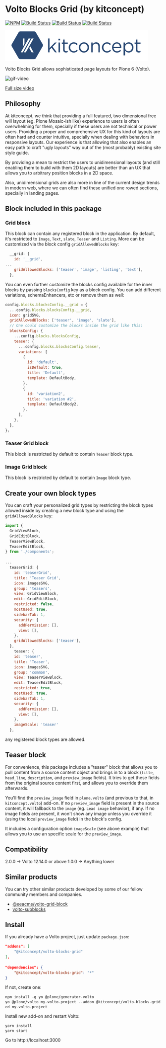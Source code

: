 # Volto Blocks Grid (by kitconcept)

[![NPM](https://img.shields.io/npm/v/@kitconcept/volto-blocks-grid.svg)](https://www.npmjs.com/package/@kitconcept/volto-blocks-grid)
[![Build Status](https://github.com/kitconcept/volto-blocks-grid/actions/workflows/code.yml/badge.svg)](https://github.com/kitconcept/volto-blocks-grid/actions)
[![Build Status](https://github.com/kitconcept/volto-blocks-grid/actions/workflows/unit.yml/badge.svg)](https://github.com/kitconcept/volto-blocks-grid/actions)
[![Build Status](https://github.com/kitconcept/volto-blocks-grid/actions/workflows/acceptance.yml/badge.svg)](https://github.com/kitconcept/volto-blocks-grid/actions)

![kitconcept GmbH](https://raw.githubusercontent.com/kitconcept/volto-form-builder/master/kitconcept.png)

Volto Blocks Grid allows sophisticated page layouts for Plone 6 (Volto).

![gif-video](https://user-images.githubusercontent.com/486927/114311809-8b032600-9af0-11eb-90e0-0944294a6084.gif)

[Full size video](https://user-images.githubusercontent.com/486927/114309930-40ca7680-9ae9-11eb-873d-0504bddc0682.mov)

## Philosophy

At kitconcept, we think that providing a full featured, two dimensional free will layout
(eg. Plone Mosaic-ish like) experience to users is often overwhelming for them,
specially if these users are not technical or power users. Providing a proper and
comprehensive UX for this kind of layouts are often hard and counter intuitive,
specially when dealing with behaviors in responsive layouts. Our experience is that
allowing that also enables an easy path to craft "ugly layouts" way out of the (most
probably) existing site style guide.

By providing a mean to restrict the users to unidimensional layouts (and still enabling
them to build with them 2D layouts) are better than an UX that allows you to arbitrary
position blocks in a 2D space.

Also, unidimensional grids are also more in line of the current design trends in modern
web, where we can often find these unified one rowed sections, specially in landing pages.

## Block included in this package

### Grid block

This block can contain any registered block in the application. By default, it's
restricted to `Image`, `Text`, `slate`, `Teaser` and `Listing`. More can be customized via the
block config `gridAllowedBlocks` key:

```js
  __grid: {
    id: '__grid',
...
    gridAllowedBlocks: ['teaser', 'image', 'listing', 'text'],
  },
```

You can even further customize the blocks config available for the inner blocks by passing `blocksConfig` key as a block config. You can add different variations, schemaEnhancers, etc or remove them as well:

```js
config.blocks.blocksConfig.__grid = {
  ...config.blocks.blocksConfig.__grid,
  icon: gridSVG,
  gridAllowedBlocks: ['teaser', 'image', 'slate'],
  // One could customize the blocks inside the grid like this:
  blocksConfig: {
    ...config.blocks.blocksConfig,
    teaser: {
      ...config.blocks.blocksConfig.teaser,
      variations: [
        {
          id: 'default',
          isDefault: true,
          title: 'Default',
          template: DefaultBody,
        },
        {
          id: 'variation2',
          title: 'variation #2',
          template: DefaultBody2,
        },
      ],
    },
  },
};
```

### Teaser Grid block

This block is restricted by default to contain `Teaser` block type.

### Image Grid block

This block is restricted by default to contain `Image` block type.

## Create your own block types

You can craft your personalized grid types by restricting the block types allowed inside
by creating a new block type and using the `gridAllowedBlocks` key:

```js
import {
  GridViewBlock,
  GridEditBlock,
  TeaserViewBlock,
  TeaserEditBlock,
} from './components';

...
  teaserGrid: {
    id: 'teaserGrid',
    title: 'Teaser Grid',
    icon: imagesSVG,
    group: 'teasers',
    view: GridViewBlock,
    edit: GridEditBlock,
    restricted: false,
    mostUsed: true,
    sidebarTab: 1,
    security: {
      addPermission: [],
      view: [],
    },
    gridAllowedBlocks: ['teaser'],
  },
    teaser: {
    id: 'teaser',
    title: 'Teaser',
    icon: imagesSVG,
    group: 'common',
    view: TeaserViewBlock,
    edit: TeaserEditBlock,
    restricted: true,
    mostUsed: true,
    sidebarTab: 1,
    security: {
      addPermission: [],
      view: [],
    },
    imageScale: 'teaser'
  },
```

any registered block types are allowed.

## Teaser block

For convenience, this package includes a "teaser" block that allows you to pull content from a source content object and brings in to a block (`title`, `head_line`, `description`, and `preview_image` fields). It tries to get these fields from the original source content first, and allows you to override them afterwards.

You'll find the `preview_image` field in `plone.volto` (and previous to that, in `kitconcept.volto`) add-on. If no `preview_image` field is present in the source content, it will fallback to the `image` (eg. `Lead image` behavior), if any. If no image fields are present, it won't show any image unless you override it (using the local `preview_image` field) in the block's config.

It includes a configuration option `imageScale` (see above example) that allows you to use an specific scale for the `preview_image`.

## Compatibility

2.0.0 -> Volto 12.14.0 or above
1.0.0 -> Anything lower

## Similar products

You can try other similar products developed by some of our fellow community members and
companies.

- [@eeacms/volto-grid-block](https://github.com/eea/volto-grid-block)
- [volto-subblocks](https://github.com/collective/volto-subblocks)

## Install

If you already have a Volto project, just update `package.json`:

```JSON
"addons": [
    "@kitconcept/volto-blocks-grid"
],

"dependencies": {
    "@kitconcept/volto-blocks-grid": "*"
}
```

If not, create one:

```shell
npm install -g yo @plone/generator-volto
yo @plone/volto my-volto-project --addon @kitconcept/volto-blocks-grid
cd my-volto-project
```

Install new add-on and restart Volto:

```shell
yarn install
yarn start
```

Go to http://localhost:3000
